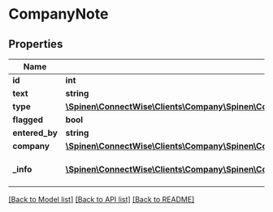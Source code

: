 # CompanyNote

## Properties
Name | Type | Description | Notes
------------ | ------------- | ------------- | -------------
**id** | **int** |  | [optional] 
**text** | **string** |  | 
**type** | [**\Spinen\ConnectWise\Clients\Company\Spinen\ConnectWise\Clients\Company\Model\NoteTypeReference**](NoteTypeReference.md) |  | [optional] 
**flagged** | **bool** |  | [optional] 
**entered_by** | **string** |  | [optional] 
**company** | [**\Spinen\ConnectWise\Clients\Company\Spinen\ConnectWise\Clients\Company\Model\CompanyReference**](CompanyReference.md) |  | [optional] 
**_info** | [**\Spinen\ConnectWise\Clients\Company\Spinen\ConnectWise\Clients\Company\Model\Metadata**](Metadata.md) | Metadata of the entity | [optional] 

[[Back to Model list]](../README.md#documentation-for-models) [[Back to API list]](../README.md#documentation-for-api-endpoints) [[Back to README]](../README.md)


